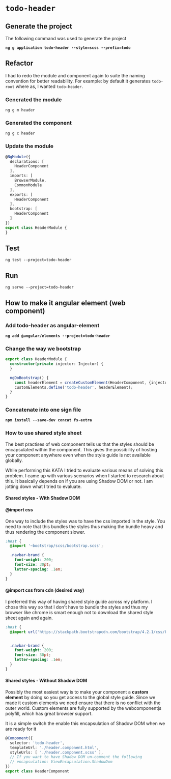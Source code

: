 # `todo-header`

## Generate the project

The following command was used to generate the project

**`ng g application todo-header --style=scss --prefix=todo`**

## Refactor

I had to redo the module and component again to suite the naming convention for better readability. For example: by default it generates `todo-root` where as, I wanted `todo-header`.

### Generated the module 

`ng g m header`

### Generated the component 

`ng g c header`

### Update the module

```typescript
@NgModule({
  declarations: [
    HeaderComponent
  ],
  imports: [
    BrowserModule,
    CommonModule
  ],
  exports: [
    HeaderComponent
  ],
  bootstrap: [
    HeaderComponent
  ]
})
export class HeaderModule {
}
```

## Test

`ng test --project=todo-header`

## Run

`ng serve --project=todo-header`

## How to make it angular element (web component)

### Add todo-header as angular-element

**`ng add @angular/elements --project=todo-header`**

### Change the way we bootstrap

```typescript
export class HeaderModule {
  constructor(private injector: Injector) {
  }

  ngDoBootstrap() {
    const headerElement = createCustomElement(HeaderComponent, {injector: this.injector});
    customElements.define('todo-header', headerElement);
  }
}
```

### Concatenate into one sign file

**`npm install --save-dev concat fs-extra`**

### How to use shared style sheet

The best practises of web component tells us that the styles should be encapsulated within the component. This gives the possibility of hosting your component anywhere even when the style guide is not available globally.

While performing this KATA I tried to evaluate various means of solving this problem. I came up with various scenarios when I started to research about this. It basically depends on if you are using Shadow DOM or not. I am jotting down what I tried to evaluate.

#### Shared styles - With Shadow DOM

#### @import css

One way to include the styles was to have the css imported in the style. You need to note that this bundles the styles thus making the bundle heavy and thus rendering the component slower.

```scss
:host {
  @import '~bootstrap/scss/bootstrap.scss';

  .navbar-brand {
    font-weight: 200;
    font-size: 30pt;
    letter-spacing: .1em;
  }
}
```

#### @import css from cdn (desired way)

I preferred this way of having shared style guide across my platform. I chose this way so that I don't have to bundle the styles and thus my browser like chrome is smart enough not to download the shared style sheet again and again.

```scss
:host {
  @import url('https://stackpath.bootstrapcdn.com/bootstrap/4.2.1/css/bootstrap.min.css');


  .navbar-brand {
    font-weight: 200;
    font-size: 30pt;
    letter-spacing: .1em;
  }
}
```

#### Shared styles - Without Shadow DOM

Possibly the most easiest way is to make your component a **custom element** by doing so you get access to the global style guide. Since we made it custom elements we need ensure that there is no conflict with the outer world. Custom elements are fully supported by the webcomponentjs polyfill, which has great browser support. 

It is a simple switch the enable this encapsulation of Shadow DOM when we are ready for it

```typescript
@Component({
  selector: 'todo-header',
  templateUrl: './header.component.html',
  styleUrls: [ './header.component.scss' ],
  // If you want to have Shadow DOM un-comment the following
  // encapsulation: ViewEncapsulation.ShadowDom
})
export class HeaderComponent 
```

